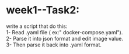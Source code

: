 #  week1--Task2: 
write a script that do this:\
    1- Read .yaml file ( ex:" docker-compose.yaml").\
    2- Parse it into json format and edit image value.\
    3- Then parse it back into .yaml format.



